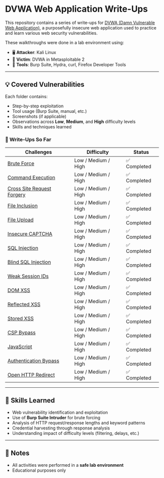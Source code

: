 # DVWA Web Application Write-Ups

This repository contains a series of write-ups for [DVWA (Damn Vulnerable Web Application)](https://github.com/digininja/DVWA), a purposefully insecure web application used to practice and learn various web security vulnerabilities.

These walkthroughs were done in a lab environment using:
- 🖥️ **Attacker**: Kali Linux
- 🧪 **Victim**: DVWA in Metasploitable 2
- 🔧 **Tools**: Burp Suite, Hydra, curl, Firefox Developer Tools

---

## 💡 Covered Vulnerabilities

Each folder contains:
- Step-by-step exploitation
- Tool usage (Burp Suite, manual, etc.)
- Screenshots (if applicable)
- Observations across **Low**, **Medium**, and **High** difficulty levels
- Skills and techniques learned

### 📁 Write-Ups So Far
| Challenges        | Difficulty | Status  |
|----------------|------------|---------|
| [Brute Force](./01.%20Brute%20Force/Brute%20Force.md) | Low / Medium / High | ✅ Completed |
| [Command Execution](./02.%20Command%20Execution/Command%20Execution.md)  | Low / Medium / High | ✅ Completed |
| [Cross Site Request Forgery](./03.%20Cross%20Site%20Request%20Forgery/Cross%20Site%20Request%20Forgery.md)            | Low / Medium / High | ✅ Completed |
| [File Inclusion](./04.%20File%20Inclusion/File%20Inclusion.md) | Low / Medium / High | ✅ Completed |
| [File Upload](./05.%20File%20Upload/File%20Upload.md) | Low / Medium / High |  ✅ Completed |
| [Insecure CAPTCHA](./06.%20Insecure%20CAPTCHA/Insecure%20CAPTCHA.md) | Low / Medium / High |  ✅ Completed |
| [SQL Injection](./07.%20SQL%20Injection/SQL%20Injection.md) | Low / Medium / High |  ✅ Completed |
| [Blind SQL Injection](./08.%20Blind%20SQL%20Injection/Blind%20SQL%20Injection.md) | Low / Medium / High |  ✅ Completed |
| [Weak Session IDs](./09.%20Weak%20Session%20IDs/Weak%20Session%20IDs.md) | Low / Medium / High |  ✅ Completed |
| [DOM XSS](./10.%20DOM%20XSS/DOM%20XSS.md) | Low / Medium / High |  ✅ Completed |
| [Reflected XSS](./11.%20Reflected%20XSS/Reflected%20XSS.md) | Low / Medium / High |  ✅ Completed |
| [Stored XSS](./12.%20Stored%20XSS/Stored%20XSS.md) | Low / Medium / High |  ✅ Completed |
| [CSP Bypass](./13.%20CSP%20Bypass/CSP%20Bypass.md) | Low / Medium / High |  ✅ Completed |
| [JavaScript](./14.%20JavaScript/JavaScript.md) | Low / Medium / High |  ✅ Completed |
| [Authentication Bypass](./15.%20Authentication%20Bypass/Authentication%20Bypass.md) | Low / Medium / High |  ✅ Completed |
| [Open HTTP Redirect](./16.%20Open%20HTTP%20Redirect/Open%20HTTP%20Redirect.md) | Low / Medium / High |  ✅ Completed |

---

## 🧠 Skills Learned

- Web vulnerability identification and exploitation
- Use of **Burp Suite Intruder** for brute forcing
- Analysis of HTTP request/response lengths and keyword patterns
- Credential harvesting through response analysis
- Understanding impact of difficulty levels (filtering, delays, etc.)

---

## 📌 Notes

- All activities were performed in a **safe lab environment**
- Educational purposes only
